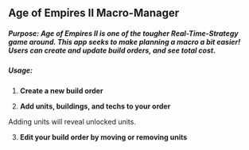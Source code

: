 ## Age of Empires II Macro-Manager

##### **Purpose:** _Age of Empires II_ is one of the tougher Real-Time-Strategy game around. This app seeks to make planning a macro a bit easier! Users can create and update build orders, and see total cost. 

##### **Usage:** 

1. **Create a new build order**

2. **Add units, buildings, and techs to your order**
  
  Adding units will reveal unlocked units.

3. **Edit your build order by moving or removing units**
